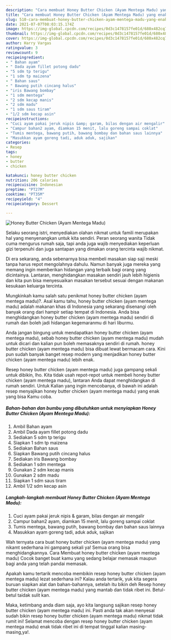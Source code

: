 ```yaml
---
description: "Cara membuat Honey Butter Chicken (Ayam Mentega Madu) yang enak dan Mudah Dibuat"
title: "Cara membuat Honey Butter Chicken (Ayam Mentega Madu) yang enak dan Mudah Dibuat"
slug: 510-cara-membuat-honey-butter-chicken-ayam-mentega-madu-yang-enak-dan-mudah-dibuat
date: 2021-07-07T08:03:15.174Z
image: https://img-global.cpcdn.com/recipes/0d3c1478157fe01d/680x482cq70/honey-butter-chicken-ayam-mentega-madu-foto-resep-utama.jpg
thumbnail: https://img-global.cpcdn.com/recipes/0d3c1478157fe01d/680x482cq70/honey-butter-chicken-ayam-mentega-madu-foto-resep-utama.jpg
cover: https://img-global.cpcdn.com/recipes/0d3c1478157fe01d/680x482cq70/honey-butter-chicken-ayam-mentega-madu-foto-resep-utama.jpg
author: Harry Vargas
ratingvalue: 3
reviewcount: 9
recipeingredient:
- " Bahan ayam"
- " Dada ayam fillet potong dadu"
- "5 sdm tp terigu"
- "1 sdm tp maizena"
- " Bahan saus"
- " Bawang putih cincang halus"
- "iris Bawang bombay"
- "1 sdm mentega"
- "2 sdm kecap manis"
- "2 sdm madu"
- "1 sdm saus tiram"
- "1/2 sdm kecap asin"
recipeinstructions:
- "Cuci ayam pakai jeruk nipis &amp; garam, bilas dengan air mengalir"
- "Campur bahan2 ayam, diamkan 15 menit, lalu goreng sampai coklat"
- "Tumis mentega, bawang putih, bawang bombay dan bahan saus lainnya"
- "Masukkan ayam goreng tadi, aduk aduk, sajikan"
categories:
- Resep
tags:
- honey
- butter
- chicken

katakunci: honey butter chicken 
nutrition: 206 calories
recipecuisine: Indonesian
preptime: "PT27M"
cooktime: "PT35M"
recipeyield: "4"
recipecategory: Dessert

---
```



![Honey Butter Chicken (Ayam Mentega Madu)](https://img-global.cpcdn.com/recipes/0d3c1478157fe01d/680x482cq70/honey-butter-chicken-ayam-mentega-madu-foto-resep-utama.jpg)

Selaku seorang istri, menyediakan olahan nikmat untuk famili merupakan hal yang menyenangkan untuk kita sendiri. Peran seorang  wanita Tidak cuma mengurus rumah saja, tapi anda juga wajib menyediakan keperluan gizi terpenuhi dan juga santapan yang dimakan orang tercinta wajib nikmat.

Di era  sekarang, anda sebenarnya bisa membeli masakan siap saji meski tanpa harus repot mengolahnya dahulu. Namun banyak juga mereka yang memang ingin memberikan hidangan yang terbaik bagi orang yang dicintainya. Lantaran, menghidangkan masakan sendiri jauh lebih higienis dan kita pun bisa menyesuaikan masakan tersebut sesuai dengan makanan kesukaan keluarga tercinta. 



Mungkinkah kamu salah satu penikmat honey butter chicken (ayam mentega madu)?. Asal kamu tahu, honey butter chicken (ayam mentega madu) adalah makanan khas di Indonesia yang sekarang disenangi oleh banyak orang dari hampir setiap tempat di Indonesia. Anda bisa menghidangkan honey butter chicken (ayam mentega madu) sendiri di rumah dan boleh jadi hidangan kegemaranmu di hari liburmu.

Anda jangan bingung untuk mendapatkan honey butter chicken (ayam mentega madu), sebab honey butter chicken (ayam mentega madu) mudah untuk dicari dan kalian pun boleh memasaknya sendiri di rumah. honey butter chicken (ayam mentega madu) bisa dibuat lewat bermacam cara. Kini pun sudah banyak banget resep modern yang menjadikan honey butter chicken (ayam mentega madu) lebih enak.

Resep honey butter chicken (ayam mentega madu) juga gampang sekali untuk dibikin, lho. Kita tidak usah repot-repot untuk membeli honey butter chicken (ayam mentega madu), lantaran Anda dapat menghidangkan di rumah sendiri. Untuk Kalian yang ingin mencobanya, di bawah ini adalah resep menyajikan honey butter chicken (ayam mentega madu) yang enak yang bisa Kamu coba.

<!--inarticleads1-->

##### Bahan-bahan dan bumbu yang dibutuhkan untuk menyiapkan Honey Butter Chicken (Ayam Mentega Madu):

1. Ambil  Bahan ayam
1. Ambil  Dada ayam fillet potong dadu
1. Sediakan 5 sdm tp terigu
1. Siapkan 1 sdm tp maizena
1. Sediakan  Bahan saus
1. Siapkan  Bawang putih cincang halus
1. Sediakan iris Bawang bombay
1. Sediakan 1 sdm mentega
1. Gunakan 2 sdm kecap manis
1. Gunakan 2 sdm madu
1. Siapkan 1 sdm saus tiram
1. Ambil 1/2 sdm kecap asin




<!--inarticleads2-->

##### Langkah-langkah membuat Honey Butter Chicken (Ayam Mentega Madu):

1. Cuci ayam pakai jeruk nipis &amp; garam, bilas dengan air mengalir
1. Campur bahan2 ayam, diamkan 15 menit, lalu goreng sampai coklat
1. Tumis mentega, bawang putih, bawang bombay dan bahan saus lainnya
1. Masukkan ayam goreng tadi, aduk aduk, sajikan




Wah ternyata cara buat honey butter chicken (ayam mentega madu) yang nikamt sederhana ini gampang sekali ya! Semua orang bisa menghidangkannya. Cara Membuat honey butter chicken (ayam mentega madu) Cocok banget buat kamu yang sedang belajar memasak maupun bagi anda yang telah pandai memasak.

Apakah kamu tertarik mencoba membikin resep honey butter chicken (ayam mentega madu) lezat sederhana ini? Kalau anda tertarik, yuk kita segera buruan siapkan alat dan bahan-bahannya, setelah itu bikin deh Resep honey butter chicken (ayam mentega madu) yang mantab dan tidak ribet ini. Betul-betul taidak sulit kan. 

Maka, ketimbang anda diam saja, ayo kita langsung sajikan resep honey butter chicken (ayam mentega madu) ini. Pasti anda tak akan menyesal sudah bikin resep honey butter chicken (ayam mentega madu) nikmat tidak rumit ini! Selamat mencoba dengan resep honey butter chicken (ayam mentega madu) enak tidak ribet ini di tempat tinggal kalian masing-masing,ya!.

